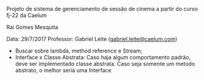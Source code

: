 Projeto de sistema de gerenciamento de sessão de cinema a partir do curso fj-22 da Caelum

Rai Gomes Mesquita

Data: 29/7/2017
Professor: Gabriel Leite (gabriel.leite@caelum.com)
 - Buscar sobre lambda, method reference e Stream;
 - Interface x Classe Abstrata: Caso haja algum comportamento padrão, deve ser implementado classe abstrata. Caso seja somente um metodo abstrato, o melhor seria uma Interface
